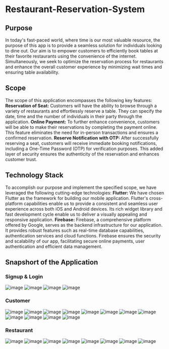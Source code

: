 # Restaurant-Reservation-System

## Purpose
In today's fast-paced world, where time is our most valuable resource, the purpose of this app is to provide a seamless solution for individuals looking to dine out. Our aim is to empower customers to efficiently book tables at their favorite restaurants using the convenience of the internet. Simultaneously, we seek to optimize the reservation process for restaurants and enhance the overall customer experience by minimizing wait times and ensuring table availability.

## Scope
The scope of this application encompasses the following key features:
**Reservation of Seat:** Customers will have the ability to browse through a variety of restaurants and effortlessly reserve a table. They can specify the date, time and the number of individuals in their party through the application.
**Online Payment:** To further enhance convenience, customers will be able to make their reservations by completing the payment online. This feature eliminates the need for in-person transactions and ensures a confirmed reservation.
**Reserve Notification with OTP:** After successfully reserving a seat, customers will receive immediate booking notifications, including a One-Time Password (OTP) for verification purposes. This added layer of security ensures the authenticity of the reservation and enhances customer trust.

## Technology Stack
To accomplish our purpose and implement the specified scope, we have leveraged the following cutting-edge technologies:
**Flutter:** We have chosen Flutter as the framework for building our mobile application. Flutter's cross-platform capabilities enable us to provide a consistent and seamless user experience across both iOS and Android devices. Its rich widget library and fast development cycle enable us to deliver a visually appealing and responsive application.
**Firebase:** Firebase, a comprehensive platform offered by Google, serves as the backend infrastructure for our application. It provides robust features such as real-time database capabilities, authentication services and cloud functions. Firebase ensures the security and scalability of our app, facilitating secure online payments, user authentication and efficient data management. 

## Snapshort of the Application
### Signup & Login

![image](https://github.com/NikunjSonigara/Restaurant-Reservation-System/assets/106422654/0d02dea7-b16d-4611-a2bb-c7577a309034)
![image](https://github.com/NikunjSonigara/Restaurant-Reservation-System/assets/106422654/3f406b48-d77d-4876-92ac-27f4136fd665)
![image](https://github.com/NikunjSonigara/Restaurant-Reservation-System/assets/106422654/218c06f8-da93-45a2-bbf2-a69e01144bee)
![image](https://github.com/NikunjSonigara/Restaurant-Reservation-System/assets/106422654/20c767d1-2213-4b33-81b7-f757e228de8b)

### Customer 

![image](https://github.com/NikunjSonigara/Restaurant-Reservation-System/assets/106422654/c6cd4c8d-56c0-4632-824b-81ef98b7a6af)
![image](https://github.com/NikunjSonigara/Restaurant-Reservation-System/assets/106422654/cf331164-f5c3-4032-a1af-791aec8d7dc9)
![image](https://github.com/NikunjSonigara/Restaurant-Reservation-System/assets/106422654/96775163-203b-41f3-9ec6-c80e9008e6b7)
![image](https://github.com/NikunjSonigara/Restaurant-Reservation-System/assets/106422654/eda52743-4c7b-455c-8e49-f5e646e889ad)
![image](https://github.com/NikunjSonigara/Restaurant-Reservation-System/assets/106422654/bd5d1d1e-3fa9-4838-8b7a-00fa77c54c14)
![image](https://github.com/NikunjSonigara/Restaurant-Reservation-System/assets/106422654/887aa669-fc12-4fb3-b3a1-516f7f611707)
![image](https://github.com/NikunjSonigara/Restaurant-Reservation-System/assets/106422654/96b47c83-e15c-4c84-ab18-80a887cd8f00)
![image](https://github.com/NikunjSonigara/Restaurant-Reservation-System/assets/106422654/0391e481-fff1-43e5-905f-f588d49ad6c1)
![image](https://github.com/NikunjSonigara/Restaurant-Reservation-System/assets/106422654/1a0023cb-be2a-423e-8067-8ae6019d5d5b)
![image](https://github.com/NikunjSonigara/Restaurant-Reservation-System/assets/106422654/bfd15381-fa6f-4925-8389-3bf806197f41)
![image](https://github.com/NikunjSonigara/Restaurant-Reservation-System/assets/106422654/0e8e4842-b4d4-4c1b-bf43-afa6a2a50d11)
![image](https://github.com/NikunjSonigara/Restaurant-Reservation-System/assets/106422654/3ca988fd-8564-4590-8f28-d99c77111667)

### Restaurant

![image](https://github.com/NikunjSonigara/Restaurant-Reservation-System/assets/106422654/40228da8-f39e-4367-a004-4f9f000b5ccc)
![image](https://github.com/NikunjSonigara/Restaurant-Reservation-System/assets/106422654/fb3271f9-a884-42fd-8079-2b74944c8fbb)
![image](https://github.com/NikunjSonigara/Restaurant-Reservation-System/assets/106422654/a115569f-405c-4f8b-b432-0c44921a52a1)
![image](https://github.com/NikunjSonigara/Restaurant-Reservation-System/assets/106422654/0d60fabe-c81a-4778-826e-2dc062b8db65)
![image](https://github.com/NikunjSonigara/Restaurant-Reservation-System/assets/106422654/7a77bf4b-b83e-4c98-904f-44dffcc5c4bb)
![image](https://github.com/NikunjSonigara/Restaurant-Reservation-System/assets/106422654/e422857b-ecd8-4809-a283-68b98946117a)
![image](https://github.com/NikunjSonigara/Restaurant-Reservation-System/assets/106422654/440011a0-a84a-43e6-bb26-5c7bacfc043c)
![image](https://github.com/NikunjSonigara/Restaurant-Reservation-System/assets/106422654/72af4b7c-0f83-4428-adc7-1a28e9b2e89e)


